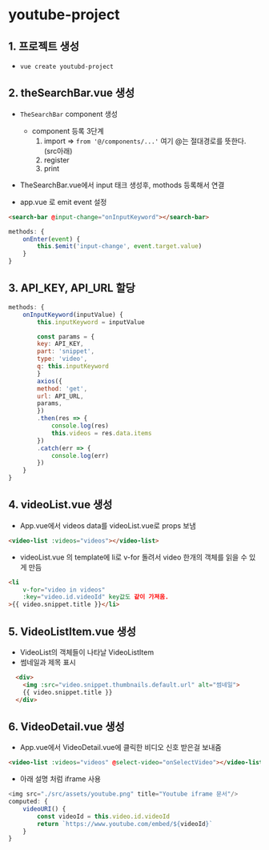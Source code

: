 # youtube-project

## 1. 프로젝트 생성
- `vue create youtubd-project`

## 2. theSearchBar.vue 생성
- `TheSearchBar` component 생성
  - component 등록 3단계
    1. import => `from '@/components/...'` 여기 @는 절대경로를 뜻한다. (src아래)
    2. register
    3. print

- TheSearchBar.vue에서 input 태크 생성후, mothods 등록해서 연결
- app.vue 로 emit event 설정
```html
<search-bar @input-change="onInputKeyword"></search-bar>
```
```javascript
methods: {
    onEnter(event) {
        this.$emit('input-change', event.target.value)
    }
}
```

## 3. API_KEY, API_URL 할당
```javascript
methods: {
    onInputKeyword(inputValue) {
        this.inputKeyword = inputValue

        const params = {
        key: API_KEY,
        part: 'snippet',
        type: 'video',
        q: this.inputKeyword
        }
        axios({
        method: 'get',
        url: API_URL,
        params,
        })
        .then(res => {
            console.log(res)
            this.videos = res.data.items
        })
        .catch(err => {
            console.log(err)
        })
    }
}
```

## 4. videoList.vue 생성
- App.vue에서 videos data를 videoList.vue로 props 보냄
```html
<video-list :videos="videos"></video-list>
```
- videoList.vue 의 template에 li로 v-for 돌려서 video 한개의 객체를 읽을 수 있게 만듬
```html
<li
    v-for="video in videos"
    :key="video.id.videoId" key값도 같이 가져옴.
>{{ video.snippet.title }}</li>
```

## 5. VideoListItem.vue 생성
- VideoList의 객체들이 나타날 VideoListItem
- 썸네일과 제목 표시
```html
  <div>
    <img :src="video.snippet.thumbnails.default.url" alt="썸네일">
    {{ video.snippet.title }}
  </div>
```

## 6. VideoDetail.vue 생성
- App.vue에서 VideoDetail.vue에 클릭한 비디오 신호 받은걸 보내줌
```html
<video-list :videos="videos" @select-video="onSelectVideo"></video-list>
```
- 아래 설명 처럼 iframe 사용

```javascript
<img src="./src/assets/youtube.png" title="Youtube iframe 문서"/>
computed: {
    videoURI() {
        const videoId = this.video.id.videoId
        return `https://www.youtube.com/embed/${videoId}`
    }
}
```
